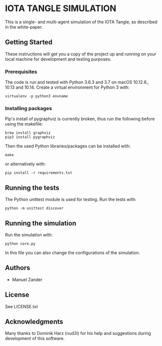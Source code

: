 # IOTA TANGLE SIMULATION

This is a single- and multi-agent simulation of the IOTA Tangle, as described in the white-paper.

## Getting Started

These instructions will get you a copy of the project up and running on your local machine for development and testing purposes.

### Prerequisites

The code is run and tested with Python 3.6.3 and 3.7 on macOS 10.12.6., 10.13 and 10.14.
Create a virtual environment for Python 3 with:

```
virtualenv -p python3 envname
```

### Installing packages

Pip's install of pygraphviz is currently broken, thus run the following before using the makefile:

```
brew install graphviz
pip3 install pygraphviz
```

Then the used Python libraries/packages can be installed with:

```
make
```

or alternatively with:

```
pip install -r requirements.txt
```

## Running the tests

The Python unittest module is used for testing.
Run the tests with:

```
python -m unittest discover
```

## Running the simulation

Run the simulation with:

```
python core.py
```

In this file you can also change the configurations of the simulation.

## Authors

* Manuel Zander

## License

See LICENSE.txt

## Acknowledgments

Many thanks to Dominik Harz (nud3l) for his help and suggestions during development of this software.